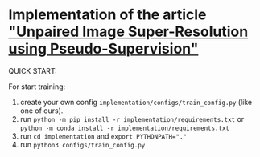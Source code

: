 # Implementation of the article ["Unpaired Image Super-Resolution using Pseudo-Supervision"](https://openaccess.thecvf.com/content_CVPR_2020/papers/Maeda_Unpaired_Image_Super-Resolution_Using_Pseudo-Supervision_CVPR_2020_paper.pdf)

QUICK START:

For start training:
1. create your own config 
`implementation/configs/train_config.py` 
(like one of ours). 
2. run `python -m pip install -r implementation/requirements.txt`
or `python -m conda install -r implementation/requirements.txt`
3. run `cd implementation` and `export PYTHONPATH="."` 
4. run `python3 configs/train_config.py`
